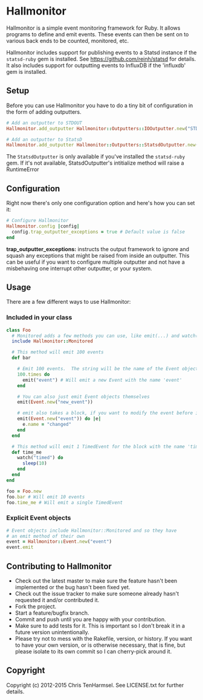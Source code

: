# Hallmonitor

Hallmonitor is a simple event monitoring framework for Ruby.  It allows programs to define and emit events. These events can then be sent on to various back ends to be counted, monitored, etc.

Hallmonitor includes support for publishing events to a Statsd instance if the `statsd-ruby` gem is installed.  See https://github.com/reinh/statsd for details.
It also includes support for outputting events to InfluxDB if the 'influxdb' gem is installed.

## Setup
Before you can use Hallmonitor you have to do a tiny bit of configuration in the form of adding outputters.

```ruby
# Add an outputter to STDOUT
Hallmonitor.add_outputter Hallmonitor::Outputters::IOOutputter.new("STDOUT", STDOUT)

# Add an outputter to StatsD
Hallmonitor.add_outputter Hallmonitor::Outputters::StatsdOutputter.new("example", "localhost")
```

The `StatsdOutputter` is only available if you've installed the `statsd-ruby` gem.  If it's not available, StatsdOutputter's intitialize method will raise a RuntimeError

## Configuration
Right now there's only one configuration option and here's how you can set it:

```ruby
# Configure Hallmonitor
Hallmonitor.config |config|
  config.trap_outputter_exceptions = true # Default value is false
end
```

**trap_outputter_exceptions:** instructs the output framework to ignore and squash any exceptions that might be raised from inside an outputter.  This can be useful if you want to configure multiple outputter and not have a misbehaving one interrupt other outputter, or your system.

## Usage

There are a few different ways to use Hallmonitor:

### Included in your class
```ruby
class Foo
  # Monitored adds a few methods you can use, like emit(...) and watch(...)
  include Hallmonitor::Monitored

  # This method will emit 100 events
  def bar

    # Emit 100 events.  The string will be the name of the Event object that gets emitted
    100.times do
      emit("event") # Will emit a new Event with the name 'event'
    end

    # You can also just emit Event objects themselves
    emit(Event.new("new_event"))

    # emit also takes a block, if you want to modify the event before it is emitted
    emit(Event.new("event")) do |e|
      e.name = "changed"
    end
  end

  # This method will emit 1 TimedEvent for the block with the name 'timed'
  def time_me
    watch("timed") do
      sleep(10)
    end
  end
end

foo = Foo.new
foo.bar # Will emit 10 events
foo.time_me # Will emit a single TimedEvent
```

### Explicit Event objects
```ruby
# Event objects include Hallmonitor::Monitored and so they have
# an emit method of their own
event = Hallmonitor::Event.new("event")
event.emit
```

## Contributing to Hallmonitor

* Check out the latest master to make sure the feature hasn't been implemented or the bug hasn't been fixed yet.
* Check out the issue tracker to make sure someone already hasn't requested it and/or contributed it.
* Fork the project.
* Start a feature/bugfix branch.
* Commit and push until you are happy with your contribution.
* Make sure to add tests for it. This is important so I don't break it in a future version unintentionally.
* Please try not to mess with the Rakefile, version, or history. If you want to have your own version, or is otherwise necessary, that is fine, but please isolate to its own commit so I can cherry-pick around it.

## Copyright

Copyright (c) 2012-2015 Chris TenHarmsel. See LICENSE.txt for
further details.
